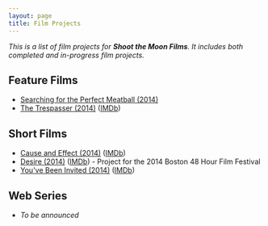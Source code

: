 ```yaml
---
layout: page
title: Film Projects
---
```


*This is a list of film projects for **Shoot the Moon Films**. It includes
both completed and in-progress film projects.*

## Feature Films

* [Searching for the Perfect Meatball (2014)](/projects/2014-searching-for-the-perfect-meatball.html)
* [The Trespasser (2014)](/projects/2014-the-trespasser.html) ([IMDb](http://www.imdb.com/title/tt3065296/))

## Short Films

* [Cause and Effect (2014)](/projects/2014-cause-and-effect.html) ([IMDb](http://www.imdb.com/title/tt3385284/))
* [Desire (2014)](/projects/2014-desire.html) ([IMDb](http://www.imdb.com/title/tt3713362/)) - Project for the 2014 Boston 48 Hour Film Festival
* [You've Been Invited (2014)](/projects/2014-youve-been-invited.html) ([IMDb](http://www.imdb.com/title/tt2966834/))

## Web Series

* *To be announced*

